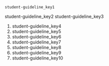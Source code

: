 ```ngMeta
student-guideline_key1
```

student-guideline_key2
student-guideline_key3


1. student-guideline_key4
2. student-guideline_key5
3. student-guideline_key6
4. student-guideline_key7
5. student-guideline_key8
6. student-guideline_key9
7. student-guideline_key10
